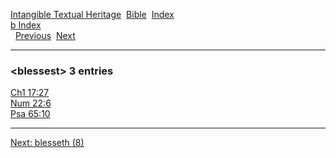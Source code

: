 [Intangible Textual Heritage](../../index)  [Bible](../index) 
[Index](index)   
[b Index](_b_)  
  [Previous](c01506)  [Next](c01508) 

------------------------------------------------------------------------

### &lt;blessest&gt; 3 entries

[Ch1 17:27](../kjv/ch1017.htm#027)  
[Num 22:6](../kjv/num022.htm#006)  
[Psa 65:10](../kjv/psa065.htm#010)  

------------------------------------------------------------------------

[Next: blesseth (8)](c01508)
